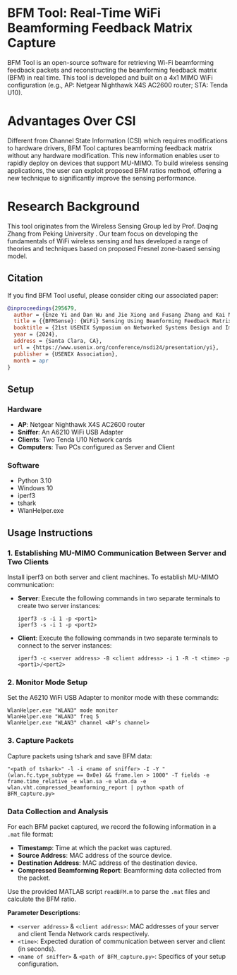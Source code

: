 
# BFM Tool: Real-Time WiFi Beamforming Feedback Matrix Capture

BFM Tool is an open-source software for retrieving Wi-Fi beamforming feedback packets and reconstructing the beamforming feedback matrix (BFM) in real time. This tool is developed and built on a 4x1 MIMO WiFi configuration (e.g., AP: Netgear Nighthawk X4S AC2600 router; STA: Tenda U10). 

# Advantages Over CSI
Different from Channel State Information (CSI) which requires modifications to hardware drivers, BFM Tool captures beamforming feedback matrix without any hardware modification. This new information enables user to rapidly deploy on devices that support MU-MIMO. To build wireless sensing applications, the user can exploit proposed BFM ratios method, offering a new technique to significantly improve the sensing performance.

# Research Background
This tool originates from the Wireless Sensing Group led by Prof. Daqing Zhang from Peking University . Our team focus on developing the fundamentals of WiFi wireless sensing and has developed a range of theories and techniques based on proposed Fresnel zone-based sensing model.

## Citation
If you find BFM Tool useful, please consider citing our associated paper:
```bibtex
@inproceedings{295679,
  author = {Enze Yi and Dan Wu and Jie Xiong and Fusang Zhang and Kai Niu and Wenwei Li and Daqing Zhang},
  title = {{BFMSense}: {WiFi} Sensing Using Beamforming Feedback Matrix},
  booktitle = {21st USENIX Symposium on Networked Systems Design and Implementation (NSDI 24)},
  year = {2024},
  address = {Santa Clara, CA},
  url = {https://www.usenix.org/conference/nsdi24/presentation/yi},
  publisher = {USENIX Association},
  month = apr
}
```

## Setup

### Hardware
- **AP**: Netgear Nighthawk X4S AC2600 router
- **Sniffer**: An A6210 WiFi USB Adapter
- **Clients**: Two Tenda U10 Network cards
- **Computers**: Two PCs configured as Server and Client

### Software
- Python 3.10
- Windows 10
- iperf3
- tshark
- WlanHelper.exe

## Usage Instructions

### 1. Establishing MU-MIMO Communication Between Server and Two Clients
Install iperf3 on both server and client machines. To establish MU-MIMO communication:
- **Server**: Execute the following commands in two separate terminals to create two server instances:
  ```
  iperf3 -s -i 1 -p <port1>
  iperf3 -s -i 1 -p <port2>
  ```
- **Client**: Execute the following commands in two separate terminals to connect to the server instances:
  ```
  iperf3 -c <server address> -B <client address> -i 1 -R -t <time> -p <port1>/<port2>
  ```

### 2. Monitor Mode Setup
Set the A6210 WiFi USB Adapter to monitor mode with these commands:
```
WlanHelper.exe "WLAN3" mode monitor
WlanHelper.exe "WLAN3" freq 5
WlanHelper.exe "WLAN3" channel <AP’s channel>
```

### 3. Capture Packets
Capture packets using tshark and save BFM data:
```
"<path of tshark>" -l -i <name of sniffer> -I -Y "(wlan.fc.type_subtype == 0x0e) && frame.len > 1000" -T fields -e frame.time_relative -e wlan.sa -e wlan.da -e wlan.vht.compressed_beamforming_report | python <path of BFM_capture.py>
```

### Data Collection and Analysis
For each BFM packet captured, we record the following information in a `.mat` file format:
- **Timestamp**: Time at which the packet was captured.
- **Source Address**: MAC address of the source device.
- **Destination Address**: MAC address of the destination device.
- **Compressed Beamforming Report**: Beamforming data collected from the packet.

Use the provided MATLAB script `readBFM.m` to parse the `.mat` files and calculate the BFM ratio.

**Parameter Descriptions**:
- `<server address>` & `<client address>`: MAC addresses of your server and client Tenda Network cards respectively.
- `<time>`: Expected duration of communication between server and client (in seconds).
- `<name of sniffer>` & `<path of BFM_capture.py>`: Specifics of your setup configuration.


